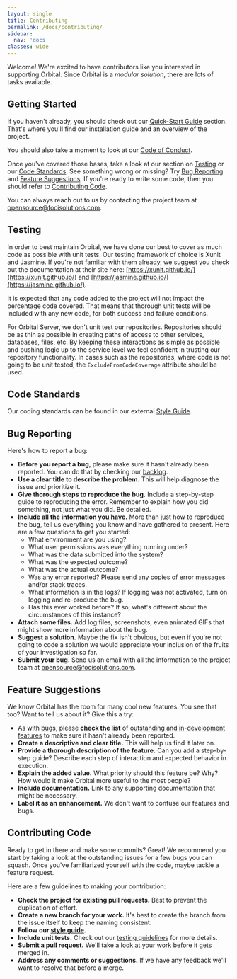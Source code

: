 ```yaml
---
layout: single
title: Contributing
permalink: /docs/contributing/
sidebar:
  nav: 'docs'
classes: wide
---
```


Welcome! We're excited to have contributors like you interested in supporting Orbital. Since Orbital is a _modular solution_, there are lots of tasks available.

## Getting Started

If you haven't already, you should check out our [Quick-Start Guide](/docs/quick-start-guide/) section. That's where you'll find our installation guide and an overview of the project.

You should also take a moment to look at our [Code of Conduct](/docs/code-of-coduct/).

Once you've covered those bases, take a look at our section on [Testing](#testing) or our [Code Standards](#code-standards). See something wrong or missing? Try [Bug Reporting](#bug-reporting) and [Feature Suggestions](#feature-suggestions). If you're ready to write some code, then you should refer to [Contributing Code](#contributing-code).

You can always reach out to us by contacting the project team at [opensource@focisolutions.com](mailto:opensource@focisolutions.com).

## Testing

In order to best maintain Orbital, we have done our best to cover as much code as possible with unit tests. Our testing framework of choice is Xunit and Jasmine. If you're not familiar with them already, we suggest you check out the documentation at their site here: [https://xunit.github.io/](https://xunit.github.io/) and [https://jasmine.github.io/](https://jasmine.github.io/).

It is expected that any code added to the project will not impact the percentage code covered. That means that thorough unit tests will be included with any new code, for both success and failure conditions.

For Orbital Server, we don't unit test our repositories. Repositories should be as thin as possible in creating paths of access to other services, databases, files, etc. By keeping these interactions as simple as possible and pushing logic up to the service level we feel confident in trusting our repository functionality. In cases such as the repositories, where code is not going to be unit tested, the `ExcludeFromCodeCoverage` attribute should be used.

## Code Standards

Our coding standards can be found in our external [Style Guide](/docs/styleguide).

## Bug Reporting

Here's how to report a bug:

- **Before you report a bug**, please make sure it hasn't already been reported. You can do that by checking our [backlog](https://dev.azure.com/focisolutions/Orbital/_workitems/recentlycreated/).
- **Use a clear title to describe the problem.** This will help diagnose the issue and prioritize it.
- **Give thorough steps to reproduce the bug.** Include a step-by-step guide to reproducing the error. Remember to explain how you did something, not just what you did. Be detailed.
- **Include all the information you have.** More than just how to reproduce the bug, tell us everything you know and have gathered to present. Here are a few questions to get you started:
  - What environment are you using?
  - What user permissions was everything running under?
  - What was the data submitted into the system?
  - What was the expected outcome?
  - What was the actual outcome?
  - Was any error reported? Please send any copies of error messages and/or stack traces.
  - What information is in the logs? If logging was not activated, turn on logging and re-produce the bug.
  - Has this ever worked before? If so, what's different about the circumstances of this instance?
- **Attach some files.** Add log files, screenshots, even animated GIFs that might show more information about the bug.
- **Suggest a solution.** Maybe the fix isn't obvious, but even if you're not going to code a solution we would appreciate your inclusion of the fruits of your investigation so far.
- **Submit your bug.** Send us an email with all the information to the project team at [opensource@focisolutions.com](mailto:opensource@focisolutions.com).

## Feature Suggestions

We know Orbital has the room for many cool new features. You see that too? Want to tell us about it? Give this a try:

- As with [bugs](#bug-reporting), please **check the list** of [outstanding and in-development features](https://dev.azure.com/focisolutions/Orbital/_workitems/recentlycreated/) to make sure it hasn't already been reported.
- **Create a descriptive and clear title.** This will help us find it later on.
- **Provide a thorough description of the feature.** Can you add a step-by-step guide? Describe each step of interaction and expected behavior in execution.
- **Explain the added value.** What priority should this feature be? Why? How would it make Orbital more useful to the most people?
- **Include documentation.** Link to any supporting documentation that might be necessary.
- **Label it as an enhancement.** We don't want to confuse our features and bugs.

## Contributing Code

Ready to get in there and make some commits? Great! We recommend you start by taking a look at the outstanding issues for a few bugs you can squash. Once you've familiarized yourself with the code, maybe tackle a feature request.

Here are a few guidelines to making your contribution:

- **Check the project for existing pull requests.** Best to prevent the duplication of effort.
- **Create a new branch for your work.** It's best to create the branch from the issue itself to keep the naming consistent.
- **Follow our [style guide](/docs/styleguide).**
- **Include unit tests.** Check out our [testing guidelines](#testing) for more details.
- **Submit a pull request.** We'll take a look at your work before it gets merged in.
- **Address any comments or suggestions.** If we have any feedback we'll want to resolve that before a merge.
